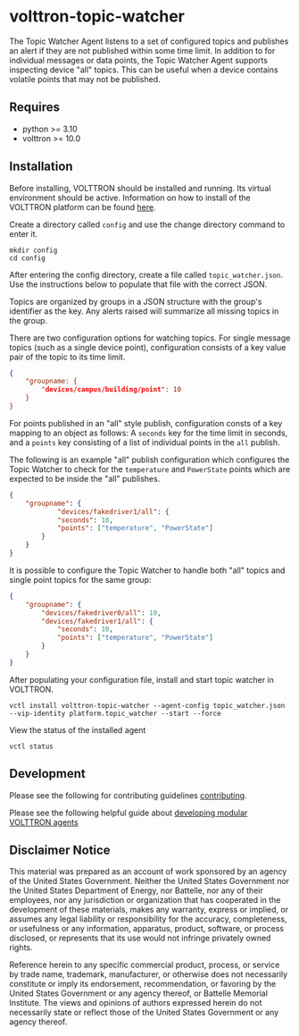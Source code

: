 # volttron-topic-watcher

The Topic Watcher Agent listens to a set of configured topics and publishes an alert if they are not published within
some time limit.  In addition to for individual messages or data points, the Topic Watcher Agent supports inspecting
device "all" topics.  This can be useful when a device contains volatile points that may not be published.

## Requires

* python >= 3.10
* volttron >= 10.0

## Installation

Before installing, VOLTTRON should be installed and running.  Its virtual environment should be active.
Information on how to install of the VOLTTRON platform can be found
[here](https://github.com/eclipse-volttron/volttron-core).

Create a directory called `config` and use the change directory command to enter it.

```shell
mkdir config
cd config
```

After entering the config directory, create a file called `topic_watcher.json`. Use the instructions below to populate that file with the correct JSON.

Topics are organized by groups in a JSON structure with the group's identifier as the key. Any alerts raised will
summarize all missing topics in the group.

There are two configuration options for watching topics.  For single message topics (such as a single
device point), configuration consists of a key value pair of the topic to its time limit.

```json
{
    "groupname: {
        "devices/campus/building/point": 10
    }
}
```

For points published in an "all" style publish, configuration consts of a key mapping to an object as follows:
A `seconds` key for the time limit in seconds, and a `points` key consisting of a list of individual points in the
`all` publish.

The following is an example "all" publish configuration which configures the Topic Watcher to check for the `temperature`
and `PowerState` points which are expected to be inside the "all" publishes.

```json
{
    "groupname": {
            "devices/fakedriver1/all": {
            "seconds": 10,
            "points": ["temperature", "PowerState"]
        }
    }
}
```

It is possible to configure the Topic Watcher to handle both "all" topics and single point topics for the same group:

```json
{
    "groupname": {
        "devices/fakedriver0/all": 10,
        "devices/fakedriver1/all": {
            "seconds": 10,
            "points": ["temperature", "PowerState"]
        }
    }
}
```

After populating your configuration file, install and start topic watcher in VOLTTRON.

```shell
vctl install volttron-topic-watcher --agent-config topic_watcher.json --vip-identity platform.topic_watcher --start --force
```

View the status of the installed agent

```shell
vctl status
```

## Development

Please see the following for contributing guidelines [contributing](https://github.com/eclipse-volttron/volttron-core/blob/develop/CONTRIBUTING.md).

Please see the following helpful guide about [developing modular VOLTTRON agents](https://github.com/eclipse-volttron/volttron-core/blob/develop/DEVELOPING_ON_MODULAR.md)

## Disclaimer Notice

This material was prepared as an account of work sponsored by an agency of the
United States Government.  Neither the United States Government nor the United
States Department of Energy, nor Battelle, nor any of their employees, nor any
jurisdiction or organization that has cooperated in the development of these
materials, makes any warranty, express or implied, or assumes any legal
liability or responsibility for the accuracy, completeness, or usefulness or any
information, apparatus, product, software, or process disclosed, or represents
that its use would not infringe privately owned rights.

Reference herein to any specific commercial product, process, or service by
trade name, trademark, manufacturer, or otherwise does not necessarily
constitute or imply its endorsement, recommendation, or favoring by the United
States Government or any agency thereof, or Battelle Memorial Institute. The
views and opinions of authors expressed herein do not necessarily state or
reflect those of the United States Government or any agency thereof.
